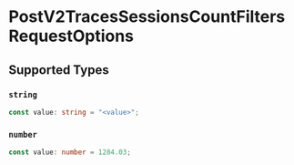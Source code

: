 # PostV2TracesSessionsCountFiltersRequestOptions


## Supported Types

### `string`

```typescript
const value: string = "<value>";
```

### `number`

```typescript
const value: number = 1284.03;
```

